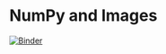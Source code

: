 # NumPy and Images

[![Binder](https://mybinder.org/badge_logo.svg)](https://mybinder.org/v2/gh/boisgera/numpy-and-images/gh-pages?urlpath=lab/tree/notebook.ipynb)
